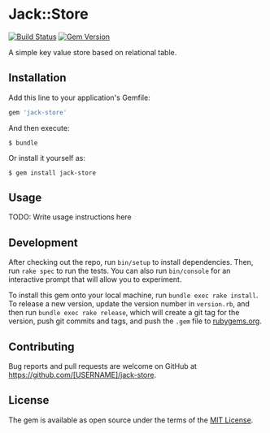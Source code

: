 # Jack::Store

[![Build Status](https://travis-ci.org/tuliren/jack-store.svg?branch=master)](https://travis-ci.org/tuliren/jack-store) [![Gem Version](https://badge.fury.io/rb/jack-store.svg)](https://badge.fury.io/rb/jack-store)

A simple key value store based on relational table.

## Installation

Add this line to your application's Gemfile:

```ruby
gem 'jack-store'
```

And then execute:

    $ bundle

Or install it yourself as:

    $ gem install jack-store

## Usage

TODO: Write usage instructions here

## Development

After checking out the repo, run `bin/setup` to install dependencies. Then, run `rake spec` to run the tests. You can also run `bin/console` for an interactive prompt that will allow you to experiment.

To install this gem onto your local machine, run `bundle exec rake install`. To release a new version, update the version number in `version.rb`, and then run `bundle exec rake release`, which will create a git tag for the version, push git commits and tags, and push the `.gem` file to [rubygems.org](https://rubygems.org).

## Contributing

Bug reports and pull requests are welcome on GitHub at https://github.com/[USERNAME]/jack-store.

## License

The gem is available as open source under the terms of the [MIT License](https://opensource.org/licenses/MIT).

